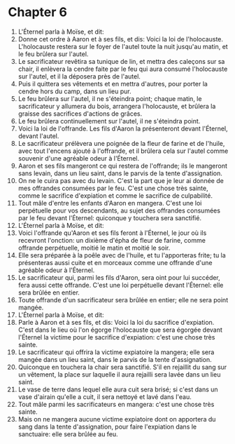# Chapter 6

1. L'Éternel parla à Moïse, et dit:
2. Donne cet ordre à Aaron et à ses fils, et dis: Voici la loi de l'holocauste. L'holocauste restera sur le foyer de l'autel toute la nuit jusqu'au matin, et le feu brûlera sur l'autel.
3. Le sacrificateur revêtira sa tunique de lin, et mettra des caleçons sur sa chair, il enlèvera la cendre faite par le feu qui aura consumé l'holocauste sur l'autel, et il la déposera près de l'autel.
4. Puis il quittera ses vêtements et en mettra d'autres, pour porter la cendre hors du camp, dans un lieu pur.
5. Le feu brûlera sur l'autel, il ne s'éteindra point; chaque matin, le sacrificateur y allumera du bois, arrangera l'holocauste, et brûlera la graisse des sacrifices d'actions de grâces.
6. Le feu brûlera continuellement sur l'autel, il ne s'éteindra point.
7. Voici la loi de l'offrande. Les fils d'Aaron la présenteront devant l'Éternel, devant l'autel.
8. Le sacrificateur prélèvera une poignée de la fleur de farine et de l'huile, avec tout l'encens ajouté à l'offrande, et il brûlera cela sur l'autel comme souvenir d'une agréable odeur à l'Éternel.
9. Aaron et ses fils mangeront ce qui restera de l'offrande; ils le mangeront sans levain, dans un lieu saint, dans le parvis de la tente d'assignation.
10. On ne le cuira pas avec du levain. C'est la part que je leur ai donnée de mes offrandes consumées par le feu. C'est une chose très sainte, comme le sacrifice d'expiation et comme le sacrifice de culpabilité.
11. Tout mâle d'entre les enfants d'Aaron en mangera. C'est une loi perpétuelle pour vos descendants, au sujet des offrandes consumées par le feu devant l'Éternel: quiconque y touchera sera sanctifié.
12. L'Éternel parla à Moïse, et dit:
13. Voici l'offrande qu'Aaron et ses fils feront à l'Éternel, le jour où ils recevront l'onction: un dixième d'épha de fleur de farine, comme offrande perpétuelle, moitié le matin et moitié le soir.
14. Elle sera préparée à la poêle avec de l'huile, et tu l'apporteras frite; tu la présenteras aussi cuite et en morceaux comme une offrande d'une agréable odeur à l'Éternel.
15. Le sacrificateur qui, parmi les fils d'Aaron, sera oint pour lui succéder, fera aussi cette offrande. C'est une loi perpétuelle devant l'Éternel: elle sera brûlée en entier.
16. Toute offrande d'un sacrificateur sera brûlée en entier; elle ne sera point mangée.
17. L'Éternel parla à Moïse, et dit:
18. Parle à Aaron et à ses fils, et dis: Voici la loi du sacrifice d'expiation. C'est dans le lieu où l'on égorge l'holocauste que sera égorgée devant l'Éternel la victime pour le sacrifice d'expiation: c'est une chose très sainte.
19. Le sacrificateur qui offrira la victime expiatoire la mangera; elle sera mangée dans un lieu saint, dans le parvis de la tente d'assignation.
20. Quiconque en touchera la chair sera sanctifié. S'il en rejaillit du sang sur un vêtement, la place sur laquelle il aura rejailli sera lavée dans un lieu saint.
21. Le vase de terre dans lequel elle aura cuit sera brisé; si c'est dans un vase d'airain qu'elle a cuit, il sera nettoyé et lavé dans l'eau.
22. Tout mâle parmi les sacrificateurs en mangera: c'est une chose très sainte.
23. Mais on ne mangera aucune victime expiatoire dont on apportera du sang dans la tente d'assignation, pour faire l'expiation dans le sanctuaire: elle sera brûlée au feu.

